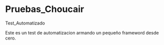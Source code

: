 # Pruebas_Choucair
Test_Automatizado

Este es un test de automatizacion armando un pequeño frameword desde cero.
